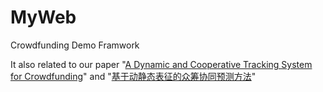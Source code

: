 # MyWeb

Crowdfunding Demo Framwork <source code>

It also related to our paper "[A Dynamic and Cooperative Tracking System for Crowdfunding](https://arxiv.org/pdf/2002.00847.pdf)" and "[基于动静态表征的众筹协同预测方法](http://www.jos.org.cn/html/2020/4/5921.htm)" 

